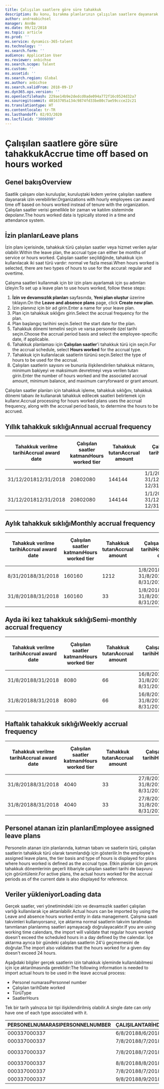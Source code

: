 ```yaml
---
title: Çalışılan saatlere göre süre tahakkuk
description: Bu konu, bırakma planlarının çalışılan saatlere dayanarak süre tahakkuk edilmesini yapılandırmayı anlatır.
author: andreabichsel
manager: AnnBe
ms.date: 09/12/2018
ms.topic: article
ms.prod: ''
ms.service: dynamics-365-talent
ms.technology: ''
ms.search.form: ''
audience: Application User
ms.reviewer: anbichse
ms.search.scope: Talent
ms.custom: ''
ms.assetid: ''
ms.search.region: Global
ms.author: anbichse
ms.search.validFrom: 2018-09-17
ms.dyn365.ops.version: ''
ms.openlocfilehash: 229ae14b9e2dedcd0ade094a772f16c0524d32a7
ms.sourcegitcommit: 40163705a134c9874fd33be80c7ae59ccce22c21
ms.translationtype: HT
ms.contentlocale: tr-TR
ms.lasthandoff: 02/03/2020
ms.locfileid: "3006090"
---
```

# <a name="accrue-time-off-based-on-hours-worked"></a><span data-ttu-id="52735-103">Çalışılan saatlere göre süre tahakkuk</span><span class="sxs-lookup"><span data-stu-id="52735-103">Accrue time off based on hours worked</span></span>

## <a name="overview"></a><span data-ttu-id="52735-104">Genel bakış</span><span class="sxs-lookup"><span data-stu-id="52735-104">Overview</span></span>

<span data-ttu-id="52735-105">Saatlik çalışanı olan kuruluşlar, kuruluştaki kıdem yerine çalışılan saatlere dayanarak izin verebilirler.</span><span class="sxs-lookup"><span data-stu-id="52735-105">Organizations with hourly employees can award time off based on hours worked instead of tenure with the organization.</span></span> <span data-ttu-id="52735-106">Çalışılan saatler verisi genellikle bir zaman ve katılım sisteminde depolanır.</span><span class="sxs-lookup"><span data-stu-id="52735-106">The hours worked data is typically stored in a time and attendance system.</span></span> 

## <a name="leave-plans"></a><span data-ttu-id="52735-107">İzin planları</span><span class="sxs-lookup"><span data-stu-id="52735-107">Leave plans</span></span>

<span data-ttu-id="52735-108">İzin planı içerisinde, tahakkuk türü çalışılan saatler veya hizmet verilen aylar olabilir.</span><span class="sxs-lookup"><span data-stu-id="52735-108">Within the leave plan, the accrual type can either be months of service or hours worked.</span></span> <span data-ttu-id="52735-109">Çalışılan saatler seçildiğinde, tahakkuk için kullanılacak iki saat türü vardır: normal ve fazla mesai.</span><span class="sxs-lookup"><span data-stu-id="52735-109">When hours worked is selected, there are two types of hours to use for the accural: regular and overtime.</span></span>

<span data-ttu-id="52735-110">Çalışma saatleri kullanmak için bir izin planı ayarlamak için şu adımları izleyin:</span><span class="sxs-lookup"><span data-stu-id="52735-110">To set up a leave plan to use hours worked, follow these steps:</span></span>

1. <span data-ttu-id="52735-111">**İzin ve devamsızlık planları** sayfasında, **Yeni plan oluştur** üzerine tıklayın.</span><span class="sxs-lookup"><span data-stu-id="52735-111">On the **Leave and absence plans** page, click **Create new plan**.</span></span>
2. <span data-ttu-id="52735-112">İzin planınız için bir ad girin.</span><span class="sxs-lookup"><span data-stu-id="52735-112">Enter a name for your leave plan.</span></span>
3. <span data-ttu-id="52735-113">Plan için tahakkuk sıklığını girin.</span><span class="sxs-lookup"><span data-stu-id="52735-113">Select the accrual frequency for the plan.</span></span>
5. <span data-ttu-id="52735-114">Plan başlangıç tarihini seçin.</span><span class="sxs-lookup"><span data-stu-id="52735-114">Select the start date for the plan.</span></span>
6. <span data-ttu-id="52735-115">Tahakkuk dönemi temelini seçin ve varsa personele özel tarihi seçin.</span><span class="sxs-lookup"><span data-stu-id="52735-115">Choose the accrual period basis and select the employee-specific date, if applicable.</span></span>
7. <span data-ttu-id="52735-116">Tahakkuk planlaması için **Çalışılan saatler**'i tahakkuk türü için seçin.</span><span class="sxs-lookup"><span data-stu-id="52735-116">For the accrual schedule, select **Hours worked** for the accrual type.</span></span>
8. <span data-ttu-id="52735-117">Tahakkuk için kullanılacak saatlerin türünü seçin.</span><span class="sxs-lookup"><span data-stu-id="52735-117">Select the type of hours to be used for the accrual.</span></span>
9. <span data-ttu-id="52735-118">Çalışılan saatlerin sayısını ve bununla ilişkilendirilen tahakkuk miktarını, minimum bakiyeyi ve maksimum devretmeyi veya verilen tutarı girin.</span><span class="sxs-lookup"><span data-stu-id="52735-118">Enter the number of hours worked and the associated accrual amount, minimum balance, and maximum carryforward or grant amount.</span></span>

<span data-ttu-id="52735-119">Çalışılan saatler planları için tahakkuk işleme, tahakkuk sıklığını, tahakkuk dönemi tabanı ile kullanarak tahakkuk edilecek saatleri belirlemek için kullanır.</span><span class="sxs-lookup"><span data-stu-id="52735-119">Accrual processing for hours worked plans uses the accrual frequency, along with the accrual period basis, to determine the hours to be accrued.</span></span>

## <a name="annual-accrual-frequency"></a><span data-ttu-id="52735-120">Yıllık tahakkuk sıklığı</span><span class="sxs-lookup"><span data-stu-id="52735-120">Annual accrual frequency</span></span>

| <span data-ttu-id="52735-121">Tahakkuk verilme tarihi</span><span class="sxs-lookup"><span data-stu-id="52735-121">Accrual award date</span></span>    | <span data-ttu-id="52735-122">Çalışılan saatler katmanı</span><span class="sxs-lookup"><span data-stu-id="52735-122">Hours worked tier</span></span>    | <span data-ttu-id="52735-123">Tahakkuk tutarı</span><span class="sxs-lookup"><span data-stu-id="52735-123">Accrual amount</span></span>        | <span data-ttu-id="52735-124">Çalışan saatlerin tarihi</span><span class="sxs-lookup"><span data-stu-id="52735-124">Hours worked dates</span></span>   | <span data-ttu-id="52735-125">Çalışılan gerçek saatler</span><span class="sxs-lookup"><span data-stu-id="52735-125">Hours worked actuals</span></span>| <span data-ttu-id="52735-126">İkramiye</span><span class="sxs-lookup"><span data-stu-id="52735-126">Award</span></span>               |
| --------------------- | -------------------- | --------------------- | -------------------- |-------------------- |-------------------- |
| <span data-ttu-id="52735-127">31/12/2018</span><span class="sxs-lookup"><span data-stu-id="52735-127">12/31/2018</span></span>            | <span data-ttu-id="52735-128">2080</span><span class="sxs-lookup"><span data-stu-id="52735-128">2080</span></span>                 | <span data-ttu-id="52735-129">144</span><span class="sxs-lookup"><span data-stu-id="52735-129">144</span></span>                   | <span data-ttu-id="52735-130">1/1/2018-31/12/2018</span><span class="sxs-lookup"><span data-stu-id="52735-130">1/1/2018-12/31/2018</span></span>  | <span data-ttu-id="52735-131">2085</span><span class="sxs-lookup"><span data-stu-id="52735-131">2085</span></span>                | <span data-ttu-id="52735-132">144</span><span class="sxs-lookup"><span data-stu-id="52735-132">144</span></span>                 |        
| <span data-ttu-id="52735-133">31/12/2018</span><span class="sxs-lookup"><span data-stu-id="52735-133">12/31/2018</span></span>            | <span data-ttu-id="52735-134">2080</span><span class="sxs-lookup"><span data-stu-id="52735-134">2080</span></span>                 | <span data-ttu-id="52735-135">144</span><span class="sxs-lookup"><span data-stu-id="52735-135">144</span></span>                   | <span data-ttu-id="52735-136">1/1/2018-31/12/2018</span><span class="sxs-lookup"><span data-stu-id="52735-136">1/1/2018-12/31/2018</span></span>  | <span data-ttu-id="52735-137">2000</span><span class="sxs-lookup"><span data-stu-id="52735-137">2000</span></span>                | <span data-ttu-id="52735-138">0</span><span class="sxs-lookup"><span data-stu-id="52735-138">0</span></span>                 |


## <a name="monthly-accrual-frequency"></a><span data-ttu-id="52735-139">Aylık tahakkuk sıklığı</span><span class="sxs-lookup"><span data-stu-id="52735-139">Monthly accrual frequency</span></span>

| <span data-ttu-id="52735-140">Tahakkuk verilme tarihi</span><span class="sxs-lookup"><span data-stu-id="52735-140">Accrual award date</span></span>    | <span data-ttu-id="52735-141">Çalışılan saatler katmanı</span><span class="sxs-lookup"><span data-stu-id="52735-141">Hours worked tier</span></span>    | <span data-ttu-id="52735-142">Tahakkuk tutarı</span><span class="sxs-lookup"><span data-stu-id="52735-142">Accrual amount</span></span>        | <span data-ttu-id="52735-143">Çalışan saatlerin tarihi</span><span class="sxs-lookup"><span data-stu-id="52735-143">Hours worked dates</span></span>   | <span data-ttu-id="52735-144">Çalışılan gerçek saatler</span><span class="sxs-lookup"><span data-stu-id="52735-144">Hours worked actuals</span></span>| <span data-ttu-id="52735-145">İkramiye</span><span class="sxs-lookup"><span data-stu-id="52735-145">Award</span></span>               |
| --------------------- | -------------------- | --------------------- | -------------------- |-------------------- |-------------------- |
| <span data-ttu-id="52735-146">8/31/2018</span><span class="sxs-lookup"><span data-stu-id="52735-146">8/31/2018</span></span>             | <span data-ttu-id="52735-147">160</span><span class="sxs-lookup"><span data-stu-id="52735-147">160</span></span>                  | <span data-ttu-id="52735-148">12</span><span class="sxs-lookup"><span data-stu-id="52735-148">12</span></span>                    | <span data-ttu-id="52735-149">1/8/2018-31/8/2018</span><span class="sxs-lookup"><span data-stu-id="52735-149">8/1/2018-8/31/2018</span></span>   | <span data-ttu-id="52735-150">184</span><span class="sxs-lookup"><span data-stu-id="52735-150">184</span></span>                 | <span data-ttu-id="52735-151">12</span><span class="sxs-lookup"><span data-stu-id="52735-151">12</span></span>                  |        
| <span data-ttu-id="52735-152">31/8/2018</span><span class="sxs-lookup"><span data-stu-id="52735-152">8/31/2018</span></span>             | <span data-ttu-id="52735-153">160</span><span class="sxs-lookup"><span data-stu-id="52735-153">160</span></span>                  | <span data-ttu-id="52735-154">3</span><span class="sxs-lookup"><span data-stu-id="52735-154">3</span></span>                     | <span data-ttu-id="52735-155">1/8/2018-31/8/2018</span><span class="sxs-lookup"><span data-stu-id="52735-155">8/1/2018-8/31/2018</span></span>   | <span data-ttu-id="52735-156">184</span><span class="sxs-lookup"><span data-stu-id="52735-156">184</span></span>                 | <span data-ttu-id="52735-157">3</span><span class="sxs-lookup"><span data-stu-id="52735-157">3</span></span>                   |

## <a name="semi-monthly-accrual-frequency"></a><span data-ttu-id="52735-158">Ayda iki kez tahakkuk sıklığı</span><span class="sxs-lookup"><span data-stu-id="52735-158">Semi-monthly accrual frequency</span></span>

| <span data-ttu-id="52735-159">Tahakkuk verilme tarihi</span><span class="sxs-lookup"><span data-stu-id="52735-159">Accrual award date</span></span>    | <span data-ttu-id="52735-160">Çalışılan saatler katmanı</span><span class="sxs-lookup"><span data-stu-id="52735-160">Hours worked tier</span></span>    | <span data-ttu-id="52735-161">Tahakkuk tutarı</span><span class="sxs-lookup"><span data-stu-id="52735-161">Accrual amount</span></span>        | <span data-ttu-id="52735-162">Çalışan saatlerin tarihi</span><span class="sxs-lookup"><span data-stu-id="52735-162">Hours worked dates</span></span>   | <span data-ttu-id="52735-163">Çalışılan gerçek saatler</span><span class="sxs-lookup"><span data-stu-id="52735-163">Hours worked actuals</span></span>| <span data-ttu-id="52735-164">İkramiye</span><span class="sxs-lookup"><span data-stu-id="52735-164">Award</span></span>               |
| --------------------- | -------------------- | --------------------- | -------------------- |-------------------- |-------------------- |
| <span data-ttu-id="52735-165">31/8/2018</span><span class="sxs-lookup"><span data-stu-id="52735-165">8/31/2018</span></span>             | <span data-ttu-id="52735-166">80</span><span class="sxs-lookup"><span data-stu-id="52735-166">80</span></span>                   | <span data-ttu-id="52735-167">6</span><span class="sxs-lookup"><span data-stu-id="52735-167">6</span></span>                     | <span data-ttu-id="52735-168">16/8/2018-31/8/2018</span><span class="sxs-lookup"><span data-stu-id="52735-168">8/16/2018-8/31/2018</span></span>  | <span data-ttu-id="52735-169">81</span><span class="sxs-lookup"><span data-stu-id="52735-169">81</span></span>                  | <span data-ttu-id="52735-170">6</span><span class="sxs-lookup"><span data-stu-id="52735-170">6</span></span>                  |        
| <span data-ttu-id="52735-171">31/8/2018</span><span class="sxs-lookup"><span data-stu-id="52735-171">8/31/2018</span></span>             | <span data-ttu-id="52735-172">80</span><span class="sxs-lookup"><span data-stu-id="52735-172">80</span></span>                   | <span data-ttu-id="52735-173">6</span><span class="sxs-lookup"><span data-stu-id="52735-173">6</span></span>                     | <span data-ttu-id="52735-174">16/8/2018-31/8/2018</span><span class="sxs-lookup"><span data-stu-id="52735-174">8/16/2018-8/31/2018</span></span>  | <span data-ttu-id="52735-175">75</span><span class="sxs-lookup"><span data-stu-id="52735-175">75</span></span>                  | <span data-ttu-id="52735-176">0</span><span class="sxs-lookup"><span data-stu-id="52735-176">0</span></span>                   |

## <a name="weekly-accrual-frequency"></a><span data-ttu-id="52735-177">Haftalık tahakkuk sıklığı</span><span class="sxs-lookup"><span data-stu-id="52735-177">Weekly accrual frequency</span></span>

| <span data-ttu-id="52735-178">Tahakkuk verilme tarihi</span><span class="sxs-lookup"><span data-stu-id="52735-178">Accrual award date</span></span>    | <span data-ttu-id="52735-179">Çalışılan saatler katmanı</span><span class="sxs-lookup"><span data-stu-id="52735-179">Hours worked tier</span></span>    | <span data-ttu-id="52735-180">Tahakkuk tutarı</span><span class="sxs-lookup"><span data-stu-id="52735-180">Accrual amount</span></span>        | <span data-ttu-id="52735-181">Çalışan saatlerin tarihi</span><span class="sxs-lookup"><span data-stu-id="52735-181">Hours worked dates</span></span>   | <span data-ttu-id="52735-182">Çalışılan gerçek saatler</span><span class="sxs-lookup"><span data-stu-id="52735-182">Hours worked actuals</span></span>| <span data-ttu-id="52735-183">İkramiye</span><span class="sxs-lookup"><span data-stu-id="52735-183">Award</span></span>               |
| --------------------- | -------------------- | --------------------- | -------------------- |-------------------- |-------------------- |
| <span data-ttu-id="52735-184">31/8/2018</span><span class="sxs-lookup"><span data-stu-id="52735-184">8/31/2018</span></span>             | <span data-ttu-id="52735-185">40</span><span class="sxs-lookup"><span data-stu-id="52735-185">40</span></span>                   | <span data-ttu-id="52735-186">3</span><span class="sxs-lookup"><span data-stu-id="52735-186">3</span></span>                     | <span data-ttu-id="52735-187">27/8/2018-31/8/2018</span><span class="sxs-lookup"><span data-stu-id="52735-187">8/27/2018-8/31/2018</span></span>  | <span data-ttu-id="52735-188">42</span><span class="sxs-lookup"><span data-stu-id="52735-188">42</span></span>                  | <span data-ttu-id="52735-189">3</span><span class="sxs-lookup"><span data-stu-id="52735-189">3</span></span>                  |        
| <span data-ttu-id="52735-190">31/8/2018</span><span class="sxs-lookup"><span data-stu-id="52735-190">8/31/2018</span></span>             | <span data-ttu-id="52735-191">40</span><span class="sxs-lookup"><span data-stu-id="52735-191">40</span></span>                   | <span data-ttu-id="52735-192">3</span><span class="sxs-lookup"><span data-stu-id="52735-192">3</span></span>                     | <span data-ttu-id="52735-193">27/8/2018-31/8/2018</span><span class="sxs-lookup"><span data-stu-id="52735-193">8/27/2018-8/31/2018</span></span>  | <span data-ttu-id="52735-194">35</span><span class="sxs-lookup"><span data-stu-id="52735-194">35</span></span>                  | <span data-ttu-id="52735-195">0</span><span class="sxs-lookup"><span data-stu-id="52735-195">0</span></span>                   |

## <a name="employee-assigned-leave-plans"></a><span data-ttu-id="52735-196">Personel atanan izin planları</span><span class="sxs-lookup"><span data-stu-id="52735-196">Employee assigned leave plans</span></span>

<span data-ttu-id="52735-197">Personelin atanan izin planlarında, katman tabanı ve saatlerin türü, çalışılan saatlerin tahakkuk türü olarak tanımlandığı için gösterilir.</span><span class="sxs-lookup"><span data-stu-id="52735-197">In the employee's assigned leave plans, the tier basis and type of hours is displayed for plans where hours worked is defined as the accrual type.</span></span> <span data-ttu-id="52735-198">Etkin planlar için gerçek tahakkuk dönemlerinin geçerli itibariyle çalışılan saatleri tarihi de başvuru için görüntülenir.</span><span class="sxs-lookup"><span data-stu-id="52735-198">For active plans, the actual hours worked for the accrual periods as of the current date is also displayed for reference.</span></span> 

## <a name="loading-data"></a><span data-ttu-id="52735-199">Veriler yükleniyor</span><span class="sxs-lookup"><span data-stu-id="52735-199">Loading data</span></span>

<span data-ttu-id="52735-200">Gerçek saatler, veri yönetimindeki izin ve devamsızlık saatleri çalışılan varlığı kullanılarak içe aktarılabilir.</span><span class="sxs-lookup"><span data-stu-id="52735-200">Actual hours can be imported by using the Leave and absence hours worked entity in data management.</span></span> <span data-ttu-id="52735-201">Çalışma saati takvimleri kullanıyorsanız, içe aktarma normal saatlerin takvim tarafından tanımlanan planlanmış saatleri aşmayacağı doğrulayacaktır.</span><span class="sxs-lookup"><span data-stu-id="52735-201">If you are using working time calendars, the import will validate that regular hours worked doesn't exceed the scheduled hours in a day defined by the calendar.</span></span> <span data-ttu-id="52735-202">İçe aktarma ayrıca bir gündeki çalışılan saatlerin 24'ü geçmemesini de doğrular.</span><span class="sxs-lookup"><span data-stu-id="52735-202">The import also validates that the hours worked for a given day doesn't exceed 24 hours.</span></span> 

<span data-ttu-id="52735-203">Aşağıdaki bilgiler gerçek saatlerin izin tahakkuk işleminde kullanılabilmesi için içe aktarılmasında gereklidir:</span><span class="sxs-lookup"><span data-stu-id="52735-203">The following information is needed to import actual hours to be used in the leave accrual process:</span></span>

+ <span data-ttu-id="52735-204">Personel numarası</span><span class="sxs-lookup"><span data-stu-id="52735-204">Personnel number</span></span> 
+ <span data-ttu-id="52735-205">Çalışılan tarih</span><span class="sxs-lookup"><span data-stu-id="52735-205">Date worked</span></span>
+ <span data-ttu-id="52735-206">Türü</span><span class="sxs-lookup"><span data-stu-id="52735-206">Type</span></span>
+ <span data-ttu-id="52735-207">Saatler</span><span class="sxs-lookup"><span data-stu-id="52735-207">Hours</span></span>

<span data-ttu-id="52735-208">Tek bir tarih yalnızca bir tipi ilişkilendirilmiş olabilir.</span><span class="sxs-lookup"><span data-stu-id="52735-208">A single date can only have one of each type associated with it.</span></span>

| <span data-ttu-id="52735-209">PERSONELNUMARASI</span><span class="sxs-lookup"><span data-stu-id="52735-209">PERSONNELNUMBER</span></span>       | <span data-ttu-id="52735-210">ÇALIŞILANTARİH</span><span class="sxs-lookup"><span data-stu-id="52735-210">DATEWORKED</span></span>           | <span data-ttu-id="52735-211">TÜR</span><span class="sxs-lookup"><span data-stu-id="52735-211">TYPE</span></span>                  | <span data-ttu-id="52735-212">SAATLER</span><span class="sxs-lookup"><span data-stu-id="52735-212">HOURS</span></span>                |
| --------------------- | -------------------- | --------------------- | -------------------- |
| <span data-ttu-id="52735-213">000337</span><span class="sxs-lookup"><span data-stu-id="52735-213">000337</span></span>                | <span data-ttu-id="52735-214">6/8/2018</span><span class="sxs-lookup"><span data-stu-id="52735-214">8/6/2018</span></span>             | <span data-ttu-id="52735-215">Normal</span><span class="sxs-lookup"><span data-stu-id="52735-215">Regular</span></span>               | <span data-ttu-id="52735-216">8</span><span class="sxs-lookup"><span data-stu-id="52735-216">8</span></span>                    |       
| <span data-ttu-id="52735-217">000337</span><span class="sxs-lookup"><span data-stu-id="52735-217">000337</span></span>                | <span data-ttu-id="52735-218">7/8/2018</span><span class="sxs-lookup"><span data-stu-id="52735-218">8/7/2018</span></span>             | <span data-ttu-id="52735-219">Normal</span><span class="sxs-lookup"><span data-stu-id="52735-219">Regular</span></span>               | <span data-ttu-id="52735-220">8</span><span class="sxs-lookup"><span data-stu-id="52735-220">8</span></span>                    |
| <span data-ttu-id="52735-221">000337</span><span class="sxs-lookup"><span data-stu-id="52735-221">000337</span></span>                | <span data-ttu-id="52735-222">7/8/2018</span><span class="sxs-lookup"><span data-stu-id="52735-222">8/7/2018</span></span>             | <span data-ttu-id="52735-223">Fazla mesai</span><span class="sxs-lookup"><span data-stu-id="52735-223">Overtime</span></span>              | <span data-ttu-id="52735-224">3</span><span class="sxs-lookup"><span data-stu-id="52735-224">3</span></span>                    |
| <span data-ttu-id="52735-225">000337</span><span class="sxs-lookup"><span data-stu-id="52735-225">000337</span></span>                | <span data-ttu-id="52735-226">8/8/2018</span><span class="sxs-lookup"><span data-stu-id="52735-226">8/8/2018</span></span>             | <span data-ttu-id="52735-227">Normal</span><span class="sxs-lookup"><span data-stu-id="52735-227">Regular</span></span>               | <span data-ttu-id="52735-228">8</span><span class="sxs-lookup"><span data-stu-id="52735-228">8</span></span>                    |
| <span data-ttu-id="52735-229">000337</span><span class="sxs-lookup"><span data-stu-id="52735-229">000337</span></span>                | <span data-ttu-id="52735-230">7/8/2018</span><span class="sxs-lookup"><span data-stu-id="52735-230">8/7/2018</span></span>             | <span data-ttu-id="52735-231">Normal</span><span class="sxs-lookup"><span data-stu-id="52735-231">Regular</span></span>               | <span data-ttu-id="52735-232">8</span><span class="sxs-lookup"><span data-stu-id="52735-232">8</span></span>                    |
| <span data-ttu-id="52735-233">000337</span><span class="sxs-lookup"><span data-stu-id="52735-233">000337</span></span>                | <span data-ttu-id="52735-234">9/8/2018</span><span class="sxs-lookup"><span data-stu-id="52735-234">8/9/2018</span></span>             | <span data-ttu-id="52735-235">Normal</span><span class="sxs-lookup"><span data-stu-id="52735-235">Regular</span></span>               | <span data-ttu-id="52735-236">8</span><span class="sxs-lookup"><span data-stu-id="52735-236">8</span></span>                    |
